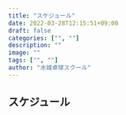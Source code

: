 ```yaml
---
title: "スケジュール"
date: 2022-03-28T12:15:51+09:00
draft: false
categories: ["", ""]
description: ""
image: ""
tags: ["", ""]
author: "水城卓球スクール"
---
```


## スケジュール
